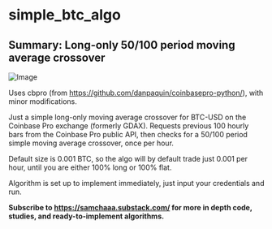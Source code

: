 # simple_btc_algo

## Summary: Long-only 50/100 period moving average crossover

![Image](https://github.com/samchaaa/simple_btc_algo/bt.png)

Uses cbpro (from https://github.com/danpaquin/coinbasepro-python/), with minor modifications.

Just a simple long-only moving average crossover for BTC-USD on the Coinbase Pro exchange (formerly GDAX). Requests previous 100 hourly bars from the Coinbase Pro public API, then checks for a 50/100 period simple moving average crossover, once per hour.

Default size is 0.001 BTC, so the algo will by default trade just 0.001 per hour, until you are either 100% long or 100% flat.

Algorithm is set up to implement immediately, just input your credentials and run.

**Subscribe to https://samchaaa.substack.com/ for more in depth code, studies, and ready-to-implement algorithms.**
